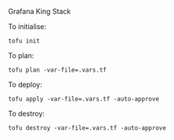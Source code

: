 Grafana King Stack

To initialise: 

```tofu init```

To plan:

```tofu plan -var-file=.vars.tf```

To deploy:

```tofu apply -var-file=.vars.tf -auto-approve```

To destroy:

```tofu destroy -var-file=.vars.tf -auto-approve```